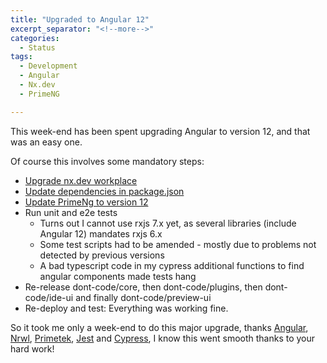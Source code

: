 ```yaml
---
title: "Upgraded to Angular 12"
excerpt_separator: "<!--more-->"
categories:
  - Status
tags:
  - Development
  - Angular
  - Nx.dev
  - PrimeNG

---
```


This week-end has been spent upgrading Angular to version 12, and that was an easy one.
<!--more-->

Of course this involves some mandatory steps:
- [Upgrade nx.dev workplace](https://nx.dev/latest/angular/core-concepts/updating-nx)
- [Update dependencies in package.json](https://github.com/dont-code/plugins/commit/5ceff360704eb1d181cea7edebb2ce775759467a#diff-7ae45ad102eab3b6d7e7896acd08c427a9b25b346470d7bc6507b6481575d519)
- [Update PrimeNg to version 12](https://www.primefaces.org/primeng-v12-0-0-is-here/)
- Run unit and e2e tests
  - Turns out I cannot use rxjs 7.x yet, as several libraries (include Angular 12) mandates rxjs 6.x
  - Some test scripts had to be amended - mostly due to problems not detected by previous versions 
  - A bad typescript code in my cypress additional functions to find angular components made tests hang
- Re-release dont-code/core, then dont-code/plugins, then dont-code/ide-ui and finally dont-code/preview-ui
- Re-deploy and test: Everything was working fine.

So it took me only a week-end to do this major upgrade, thanks [Angular](https://angular.io), [Nrwl](https://nex.dev), [Primetek](https://primefaces.org/primeng), [Jest](https://jestjs.io) and [Cypress](https://cypress.io), I know this went smooth thanks to your hard work!